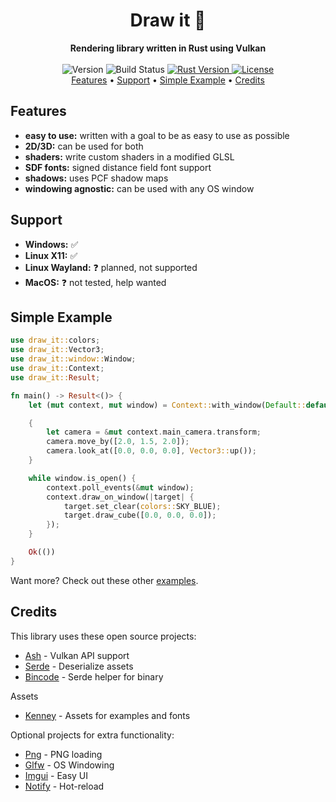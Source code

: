 <h1 align="center">Draw it 🎨</h1>

<div align="center">
  <strong>Rendering library written in Rust using Vulkan</strong>
</div>

<br />

<div align="center">
  <!-- Version -->
  <span>
    <img src="https://img.shields.io/badge/version-Work%20In%20Progress-yellow?style=flat-square" alt="Version" />
  </span>
  <!-- Build status -->
  <span>
    <img src="https://img.shields.io/github/workflow/status/OllieBerzs/draw-it/Check?style=flat-square" alt="Build Status" />
  </span>
  <!-- Rust Version -->
  <a href="https://www.rust-lang.org/">
    <img src="https://img.shields.io/badge/rust-1.46.0--nightly-orange?style=flat-square" alt="Rust Version" />
  </a>
  <!-- License -->
  <a href="https://github.com/OllieBerzs/draw-it/blob/develop/LICENSE">
    <img src="https://img.shields.io/github/license/OllieBerzs/draw-it?style=flat-square" alt="License" />
  </a>
</div>

<div align="center">
  <a href="#features">Features</a> •
  <a href="#support">Support</a> •
  <a href="#simple-example">Simple Example</a> •
  <a href="#credits">Credits</a>
</div>

## Features

- **easy to use:** written with a goal to be as easy to use as possible
- **2D/3D:** can be used for both
- **shaders:** write custom shaders in a modified GLSL
- **SDF fonts:** signed distance field font support
- **shadows:** uses PCF shadow maps
- **windowing agnostic:** can be used with any OS window

## Support

- **Windows:** ✅
- **Linux X11:** ✅
- **Linux Wayland:** ❓ planned, not supported
- **MacOS:** ❓ not tested, help wanted

## Simple Example

```rust
use draw_it::colors;
use draw_it::Vector3;
use draw_it::window::Window;
use draw_it::Context;
use draw_it::Result;

fn main() -> Result<()> {
    let (mut context, mut window) = Context::with_window(Default::default(), Default::default())?;

    {
        let camera = &mut context.main_camera.transform;
        camera.move_by([2.0, 1.5, 2.0]);
        camera.look_at([0.0, 0.0, 0.0], Vector3::up());
    }

    while window.is_open() {
        context.poll_events(&mut window);
        context.draw_on_window(|target| {
            target.set_clear(colors::SKY_BLUE);
            target.draw_cube([0.0, 0.0, 0.0]);
        });
    }

    Ok(())
}
```

Want more? Check out these other [examples](https://github.com/OllieBerzs/draw-it/tree/develop/examples).

## Credits

This library uses these open source projects:

- [Ash](https://github.com/MaikKlein/ash) - Vulkan API support
- [Serde](https://github.com/serde-rs/serde) - Deserialize assets
- [Bincode](https://github.com/servo/bincode) - Serde helper for binary

Assets

- [Kenney](https://www.kenney.nl/assets) - Assets for examples and fonts

Optional projects for extra functionality:

- [Png](https://github.com/image-rs/image-png) - PNG loading
- [Glfw](https://github.com/PistonDevelopers/glfw-rs) - OS Windowing
- [Imgui](https://github.com/Gekkio/imgui-rs) - Easy UI
- [Notify](https://github.com/notify-rs/notify) - Hot-reload
